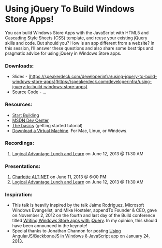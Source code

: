 # Using jQuery To Build Windows Store Apps!

You can build Windows Store Apps with the JavaScript with HTML5 and Cascading Style Sheets (CSS) template, and reuse your existing jQuery skills and code. But should you? How is an app different from a website? In this session, I’ll answer these questions and also share some best tips and pragmatic advice for using jQuery in Windows Store apps.

### Downloads:
* Slides - [https://speakerdeck.com/developerinfra/using-jquery-to-build-windows-store-apps](https://speakerdeck.com/developerinfra/using-jquery-to-build-windows-store-apps)
* Source Code - ...

### Resources:
* [Start Building](http://build.windowsstore.com/)
* [MSDN Dev Center](http://msdn.microsoft.com/en-us/windows/apps)
* [The basics](http://msdn.microsoft.com/en-US/windows/apps/jj679957) (getting started tutorial)
* [Download a Virtual Machine](http://www.modern.ie/en-us/virtualization-tools#downloads). For Mac, Linux, or Windows.

### Recordings:
1. [Logical Advantage Lunch and Learn](http://youtu.be/8kdM7N3OPSA) on June 12, 2013 @ 11:30 AM

### Presentations:
1. [Charlotte ALT.NET](http://www.meetup.com/CharlotteAltNet/events/119121052/) on June 11, 2013 @ 6:00 PM
2. [Logical Advantage Lunch and Learn](http://www.logicaladvantage.com/) on June 12, 2013 @ 11:30 AM

### Inspiration:
* This talk is heavily inspired by the talk Jaime Rodriguez, Microsoft Windows Evangelist, and Mike Hosteler, appendTo Founder & CEO, gave on November 2, 2012 on the fourth and last day of the Build conference titled [Writing Windows Store apps with jQuery](http://channel9.msdn.com/Events/Build/2012/3-130). In my opinion, this should have been announced in the keynote!
* Special thanks to Jonathan Channon for posting [Using AngularJS/BackboneJS in Windows 8 JavaScript app](http://blog.jonathanchannon.com/2013/01/24/using-angularjsbackbonejs-in-windows-8-javascript-app/) on January 24, 2013.
